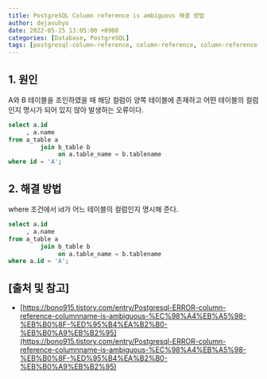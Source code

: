 ```yaml
---
title: PostgreSQL Column reference is ambiguous 해결 방법
author: dejavuhyo
date: 2022-05-25 13:05:00 +0900
categories: [Database, PostgreSQL]
tags: [postgresql-column-reference, column-reference, column-reference-ambiguous, postgresql-컬럼-참조, 컬럼-참조]
---
```


## 1. 원인
A와 B 테이블을 조인하였을 때 해당 컬럼이 양쪽 테이블에 존재하고 어떤 테이블의 컬럼인지 명시가 되어 있지 않아 발생하는 오류이다.

```sql
select a.id
     , a.name
from a_table a
         join b_table b
              on a.table_name = b.tablename
where id = 'A';
```

## 2. 해결 방법
where 조건에서 id가 어느 테이블의 컬럼인지 명시해 준다.

```sql
select a.id
     , a.name
from a_table a
         join b_table b
              on a.table_name = b.tablename
where a.id = 'A';
```

## [출처 및 참고]
* [https://bono915.tistory.com/entry/Postgresql-ERROR-column-reference-columnname-is-ambiguous-%EC%98%A4%EB%A5%98-%EB%B0%8F-%ED%95%B4%EA%B2%B0-%EB%B0%A9%EB%B2%95](https://bono915.tistory.com/entry/Postgresql-ERROR-column-reference-columnname-is-ambiguous-%EC%98%A4%EB%A5%98-%EB%B0%8F-%ED%95%B4%EA%B2%B0-%EB%B0%A9%EB%B2%95)
